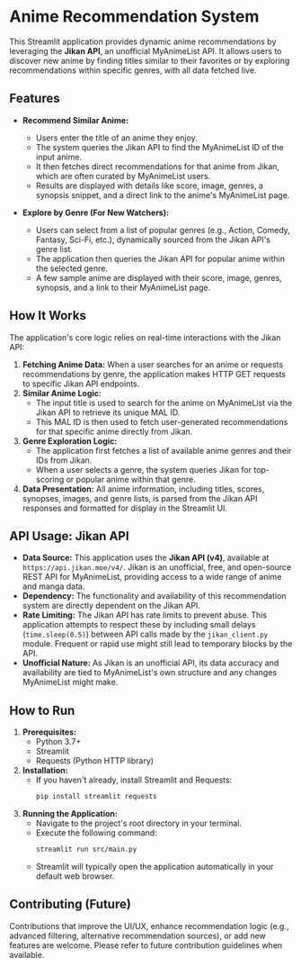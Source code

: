 # Anime Recommendation System

This Streamlit application provides dynamic anime recommendations by leveraging the **Jikan API**, an unofficial MyAnimeList API. It allows users to discover new anime by finding titles similar to their favorites or by exploring recommendations within specific genres, with all data fetched live.

## Features

*   **Recommend Similar Anime:**
    *   Users enter the title of an anime they enjoy.
    *   The system queries the Jikan API to find the MyAnimeList ID of the input anime.
    *   It then fetches direct recommendations for that anime from Jikan, which are often curated by MyAnimeList users.
    *   Results are displayed with details like score, image, genres, a synopsis snippet, and a direct link to the anime's MyAnimeList page.

*   **Explore by Genre (For New Watchers):**
    *   Users can select from a list of popular genres (e.g., Action, Comedy, Fantasy, Sci-Fi, etc.), dynamically sourced from the Jikan API's genre list.
    *   The application then queries the Jikan API for popular anime within the selected genre.
    *   A few sample anime are displayed with their score, image, genres, synopsis, and a link to their MyAnimeList page.

## How It Works

The application's core logic relies on real-time interactions with the Jikan API:

1.  **Fetching Anime Data:** When a user searches for an anime or requests recommendations by genre, the application makes HTTP GET requests to specific Jikan API endpoints.
2.  **Similar Anime Logic:**
    *   The input title is used to search for the anime on MyAnimeList via the Jikan API to retrieve its unique MAL ID.
    *   This MAL ID is then used to fetch user-generated recommendations for that specific anime directly from Jikan.
3.  **Genre Exploration Logic:**
    *   The application first fetches a list of available anime genres and their IDs from Jikan.
    *   When a user selects a genre, the system queries Jikan for top-scoring or popular anime within that genre.
4.  **Data Presentation:** All anime information, including titles, scores, synopses, images, and genre lists, is parsed from the Jikan API responses and formatted for display in the Streamlit UI.

## API Usage: Jikan API

*   **Data Source:** This application uses the **Jikan API (v4)**, available at `https://api.jikan.moe/v4/`. Jikan is an unofficial, free, and open-source REST API for MyAnimeList, providing access to a wide range of anime and manga data.
*   **Dependency:** The functionality and availability of this recommendation system are directly dependent on the Jikan API.
*   **Rate Limiting:** The Jikan API has rate limits to prevent abuse. This application attempts to respect these by including small delays (`time.sleep(0.5)`) between API calls made by the `jikan_client.py` module. Frequent or rapid use might still lead to temporary blocks by the API.
*   **Unofficial Nature:** As Jikan is an unofficial API, its data accuracy and availability are tied to MyAnimeList's own structure and any changes MyAnimeList might make.

## How to Run

1.  **Prerequisites:**
    *   Python 3.7+
    *   Streamlit
    *   Requests (Python HTTP library)
2.  **Installation:**
    *   If you haven't already, install Streamlit and Requests:
        ```bash
        pip install streamlit requests
        ```
3.  **Running the Application:**
    *   Navigate to the project's root directory in your terminal.
    *   Execute the following command:
        ```bash
        streamlit run src/main.py
        ```
    *   Streamlit will typically open the application automatically in your default web browser.

## Contributing (Future)

Contributions that improve the UI/UX, enhance recommendation logic (e.g., advanced filtering, alternative recommendation sources), or add new features are welcome. Please refer to future contribution guidelines when available.
